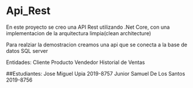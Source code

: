 # Api_Rest

En este proyecto se creo una API Rest utilizando .Net Core, con una implementacion de la arquitectura limpia(clean architecture)

Para realziar la demostracion creamos una api que se conecta a la base de datos SQL server

Entidades:
	Cliente
Producto
Vendedor
Historial de Ventas 

##Estudiantes:
Jose Miguel Upia 2019-8757
Junior Samuel De Los Santos 2019-8756
